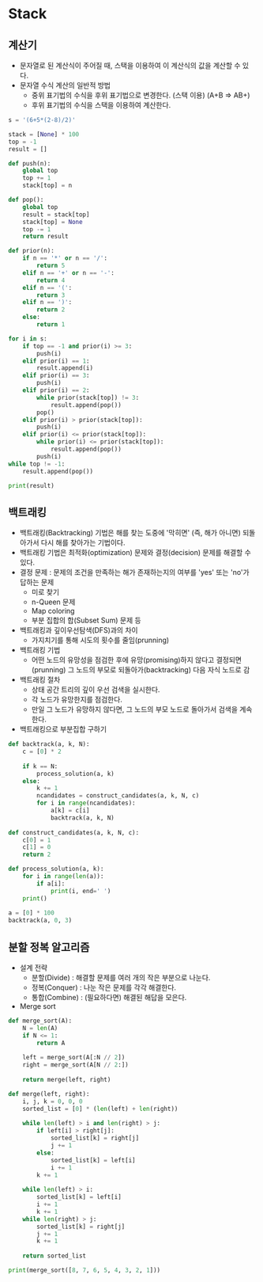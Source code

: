 # Stack

## 계산기

* 문자열로 된 계산식이 주어질 때, 스택을 이용하여 이 계산식의 값을 계산할 수 있다.
* 문자열 수식 계산의 일반적 방법
  * 중위 표기법의 수식을 후위 표기법으로 변경한다. (스택 이용) (A+B => AB+)
  * 후위 표기법의 수식을 스택을 이용하여 계산한다.

```python
s = '(6+5*(2-8)/2)'

stack = [None] * 100
top = -1
result = []

def push(n):
    global top
    top += 1
    stack[top] = n

def pop():
    global top
    result = stack[top]
    stack[top] = None
    top -= 1
    return result

def prior(n):
    if n == '*' or n == '/':
        return 5
    elif n == '+' or n == '-':
        return 4
    elif n == '(':
        return 3
    elif n == ')':
        return 2
    else:
        return 1

for i in s:
    if top == -1 and prior(i) >= 3:
        push(i)
    elif prior(i) == 1:
        result.append(i)
    elif prior(i) == 3:
        push(i)
    elif prior(i) == 2:
        while prior(stack[top]) != 3:
            result.append(pop())
        pop()
    elif prior(i) > prior(stack[top]):
        push(i)
    elif prior(i) <= prior(stack[top]):
        while prior(i) <= prior(stack[top]):
            result.append(pop())
        push(i)
while top != -1:
    result.append(pop())

print(result)
```



## 백트래킹

* 백트래킹(Backtracking) 기법은 해를 찾는 도중에 '막히면' (즉, 해가 아니면) 되돌아가서 다시 해를 찾아가는 기법이다.
* 백트래킹 기법은 최적화(optimization) 문제와 결정(decision) 문제를 해결할 수 있다.
* 결정 문제 : 문제의 조건을 만족하는 해가 존재하는지의 여부를 'yes' 또는 'no'가 답하는 문제
  * 미로 찾기
  * n-Queen 문제
  * Map coloring
  * 부분 집합의 합(Subset Sum) 문제 등
* 백트래킹과 깊이우선탐색(DFS)과의 차이
  * 가지치기를 통해 시도의 횟수를 줄임(prunning)
* 백트래킹 기법
  * 어떤 노드의 유망성을 점검한 후에 유망(promising)하지 않다고 결정되면(prunning) 그 노드의 부모로 되돌아가(backtracking) 다음 자식 노드로 감
* 백트래킹 절차
  * 상태 공간 트리의 깊이 우선 검색을 실시한다.
  * 각 노드가 유망한지를 점검한다.
  * 만일 그 노드가 유망하지 않다면, 그 노드의 부모 노드로 돌아가서 검색을 계속한다.
* 백트래킹으로 부분집합 구하기

```python
def backtrack(a, k, N):
    c = [0] * 2
    
    if k == N:
        process_solution(a, k)
    else:
        k += 1
        ncandidates = construct_candidates(a, k, N, c)
        for i in range(ncandidates):
            a[k] = c[i]
            backtrack(a, k, N)
          	
def construct_candidates(a, k, N, c):
    c[0] = 1
    c[1] = 0
    return 2

def process_solution(a, k):
    for i in range(len(a)):
        if a[i]:
            print(i, end=' ')
    print()
    
a = [0] * 100
backtrack(a, 0, 3)
```



## 분할 정복 알고리즘

* 설계 전략
  * 분할(Divide) : 해결할 문제를 여러 개의 작은 부분으로 나눈다.
  * 정복(Conquer) : 나눈 작은 문제를 각각 해결한다.
  * 통합(Combine) : (필요하다면) 해결된 해답을 모은다.
* Merge sort

```python
def merge_sort(A):
    N = len(A)
    if N <= 1:
        return A
    
    left = merge_sort(A[:N // 2])
    right = merge_sort(A[N // 2:])
    
    return merge(left, right)

def merge(left, right):
    i, j, k = 0, 0, 0
    sorted_list = [0] * (len(left) + len(right))
    
    while len(left) > i and len(right) > j:
        if left[i] > right[j]:
            sorted_list[k] = right[j]
            j += 1
        else:
            sorted_list[k] = left[i]
            i += 1
        k += 1
        
    while len(left) > i:
        sorted_list[k] = left[i]
        i += 1
        k += 1
    while len(right) > j:
        sorted_list[k] = right[j]
        j += 1
        k += 1
        
    return sorted_list

print(merge_sort([8, 7, 6, 5, 4, 3, 2, 1]))
```

